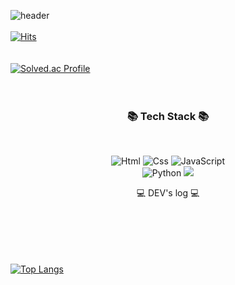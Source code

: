 ![header](https://capsule-render.vercel.app/api?type=waving&color=60%:000000,100%:79d9f9&height=200&section=header&text=welcome&fontSize=40&fontAlignY=30&fontColor=000000)
<br><br>
[![Hits](https://hits.seeyoufarm.com/api/count/incr/badge.svg?url=https%3A%2F%2Fgithub.com%2Fsimhyunmin%2Fsimhyunmin&count_bg=%23EF6600&title_bg=%23555555&icon=matternet.svg&icon_color=%23E7E7E7&title=hits&edge_flat=false&theme=dracula)](https://hits.seeyoufarm.com)
<br><br><br>
[![Solved.ac Profile](http://mazassumnida.wtf/api/generate_badge?boj=jpsim1234)](https://solved.ac/jpsim1234)
<br><br><br>
<h3 align="center">📚 Tech Stack 📚</h3><br>
<p align="center">
<img alt="Html" src ="https://img.shields.io/badge/HTML5-E34F26.svg?&style=for-the-badge&logo=HTML5&logoColor=white"/> <img alt="Css" src ="https://img.shields.io/badge/CSS3-1572B6.svg?&style=for-the-badge&logo=CSS3&logoColor=white"/> <img alt="JavaScript" src ="https://img.shields.io/badge/JavaScriipt-F7DF1E.svg?&style=for-the-badge&logo=JavaScript&logoColor=black"/> 
<br><img alt="Python" src ="https://img.shields.io/badge/Python-3776AB.svg?&style=for-the-badge&logo=Python&logoColor=white"/>
<img src="https://img.shields.io/badge/Java-007396?style=flat-square&logo=Java&logoColor=white"/>
</p>
<p align="center"> 💻 DEV's log 💻 </p>
<p align="center>🍏hyunmin.log🍏https://velog.io/@simhyunmin/posts </p>



<br><br><br>
![Anurag's GitHub stats](https://github-readme-stats.vercel.app/api?username=simhyunmin&show_icons=true&theme=dracula)
<br><br><br><br><br>
[![Top Langs](https://github-readme-stats.vercel.app/api/top-langs/?username=simhyunmin&layout=compact)](https://github.com/simhyunmin/github-readme-stats)
<!--
**simhyunmin/simhyunmin** is a ✨ _special_ ✨ repository because its `README.md` (this file) appears on your GitHub profile.

Here are some ideas to get you started:

- 🔭 I’m currently working on ...
- 🌱 I’m currently learning ...
- 👯 I’m looking to collaborate on ...
- 🤔 I’m looking for help with ...
- 💬 Ask me about ...
- 📫 How to reach me: ...
- 😄 Pronouns: ...
- ⚡ Fun fact: ...
-->
